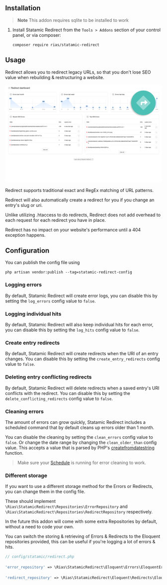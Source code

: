 ## Installation

> **Note**
> This addon requires sqlite to be installed to work

1. Install Statamic Redirect from the `Tools > Addons` section of your control panel, or via composer:

    ```
    composer require rias/statamic-redirect
    ```

## Usage

Redirect allows you to redirect legacy URLs, so that you don't lose SEO value when rebuilding & restructuring a website.

![Screenshot](https://raw.githubusercontent.com/riasvdv/statamic-redirect/master/docs/img/redirect.png)

Redirect supports traditional exact and RegEx matching of URL patterns.

Redirect will also automatically create a redirect for you if you change an entry's slug or uri.

Unlike utilizing .htaccess to do redirects, Redirect does not add overhead to each request for each redirect you have in place.

Redirect has no impact on your website's performance until a 404 exception happens.

## Configuration

You can publish the config file using

```
php artisan vendor:publish --tag=statamic-redirect-config
```

### Logging errors

By default, Statamic Redirect will create error logs, you can disable this by setting the `log_errors` config value to `false`.

### Logging individual hits

By default, Statamic Redirect will also keep individual hits for each error, you can disable this by setting the `log_hits` config value to `false`.

### Create entry redirects

By default, Statamic Redirect will create redirects when the URI of an entry changes. You can disable this by setting the `create_entry_redirects` config value to `false`.

### Deleting entry conflicting redirects

By default, Statamic Redirect will delete redirects when a saved entry's URI conflicts with the redirect. You can disable this by setting the `delete_conflicting_redirects` config value to `false`.

### Cleaning errors

The amount of errors can grow quickly, Statamic Redirect includes a scheduled command that by default cleans up errors older than 1 month.

You can disable the cleaning by setting the `clean_errors` config value to `false`. Or change the date range by changing the `clean_older_than` config value. This accepts a value that is parsed by PHP's [createfromdatestring](http://php.net/manual/en/dateinterval.createfromdatestring.php) function.

> Make sure your [Schedule](https://laravel.com/docs/8.x/scheduling#introduction) is running for error cleaning to work. 

### Different storage

If you want to use a different storage method for the Errors or Redirects, you can change them in the config file.

These should implement `\Rias\StatamicRedirect\Repositories\ErrorRepository` and `\Rias\StatamicRedirect\Repositories\RedirectRepository` respectively.

In the future this addon will come with some extra Repositories by default, without a need to code your own.

You can switch the storing & retrieving of Errors & Redirects to the Eloquent repositories provided, this can be useful if you're logging a lot of errors & hits.

```php
// config/statamic/redirect.php

'error_repository' => \Rias\StatamicRedirect\Eloquent\Errors\EloquentErrorRepository::class,

'redirect_repository' => \Rias\StatamicRedirect\Eloquent\Redirects\EloquentRedirectRepository::class,
```
